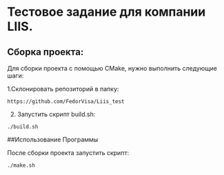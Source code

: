# Тестовое задание для компании LIIS.

## Сборка проекта:

Для сборки проекта с помощью CMake, нужно выполнить следующие шаги:

1.Склонировать репозиторий  в папку:
```
https://github.com/FedorVisa/Liis_test
```

2. Запустить скрипт build.sh:
```
./build.sh
```
##Использование Программы

После сборки проекта запустить скрипт:
```
./make.sh
```
